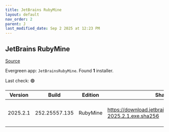 ```yaml
---
title: JetBrains RubyMine
layout: default
nav_order: 2
parent: J
last_modified_date: Sep 2 2025 at 12:23 PM
---
```


## JetBrains RubyMine

[Source](https://www.jetbrains.com/rubymine)

Evergreen app: `JetBrainsRubyMine`. Found **1** installer.

Last check: 🟢

| Version  | Build         | Edition  | Sha256                                                           | Date     | Size      | Type | URI                                                                                                                    |
| -------- | ------------- | -------- | ---------------------------------------------------------------- | -------- | --------- | ---- | ---------------------------------------------------------------------------------------------------------------------- |
| 2025.2.1 | 252.25557.135 | RubyMine | https://download.jetbrains.com/ruby/RubyMine-2025.2.1.exe.sha256 | 2/9/2025 | 924623160 | exe  | [https://download.jetbrains.com/ruby/RubyMine-2025.2.1.exe](https://download.jetbrains.com/ruby/RubyMine-2025.2.1.exe) |
